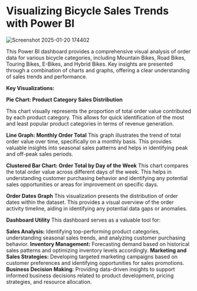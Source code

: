# Visualizing Bicycle Sales Trends with Power BI
![Screenshot 2025-01-20 174402](https://github.com/user-attachments/assets/9f8121fa-d600-434b-a32f-24d36da11182)

This Power BI dashboard provides a comprehensive visual analysis of order data for various bicycle categories, including Mountain Bikes, Road Bikes, Touring Bikes, E-Bikes, and Hybrid Bikes. Key insights are presented through a combination of charts and graphs, offering a clear understanding of sales trends and performance.

**Key Visualizations:**

**Pie Chart: Product Category Sales Distribution**

This chart visually represents the proportion of total order value contributed by each product category.
This allows for quick identification of the most and least popular product categories in terms of revenue generation.

**Line Graph: Monthly Order Total**
This graph illustrates the trend of total order value over time, specifically on a monthly basis.
This provides valuable insights into seasonal sales patterns and helps in identifying peak and off-peak sales periods.

**Clustered Bar Chart: Order Total by Day of the Week**
This chart compares the total order value across different days of the week.
This helps in understanding customer purchasing behavior and identifying any potential sales opportunities or areas for improvement on specific days.

**Order Dates Graph**
This visualization presents the distribution of order dates within the dataset.
This provides a visual overview of the order activity timeline, aiding in identifying any potential data gaps or anomalies.

**Dashboard Utility**
This dashboard serves as a valuable tool for:

**Sales Analysis:** Identifying top-performing product categories, understanding seasonal sales trends, and analyzing customer purchasing behavior.
**Inventory Management:** Forecasting demand based on historical sales patterns and optimizing inventory levels accordingly.
**Marketing and Sales Strategies:** Developing targeted marketing campaigns based on customer preferences and identifying opportunities for sales promotions.
**Business Decision Making:** Providing data-driven insights to support informed business decisions related to product development, pricing strategies, and resource allocation.
